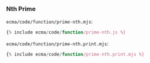 ### Nth Prime

`ecma/code/function/prime-nth.mjs`:
```js
{% include ecma/code/function/prime-nth.js %}
```

`ecma/code/function/prime-nth.print.mjs`:
```js
{% include ecma/code/function/prime-nth.print.mjs %}
```

